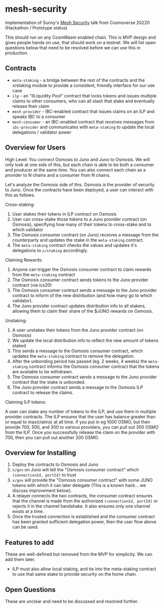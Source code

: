 # mesh-security

Implementation of Sunny's [Mesh Security](https://youtu.be/Z2ZBKo9-iRs?t=4937) talk from Cosmoverse 20220 (Hackathon / Prototype status)

This should run on any CosmWasm enabled chain. This is MVP design and gives people
hands on use, that should work on a testnet. We will list open questions below that need
to be resolved before we can use this in production.

## Contracts

* `meta-staking` - a bridge between the rest of the contracts and the x/staking module to
  provide a consistent, friendly interface for our use case
* `ilp` - an "IlLiquidity Pool" contract that locks tokens and issues multiple claims
  to other consumers, who can all slash that stake and eventually release their claim
* `mesh-provider` - IBC-enabled contract that issues claims on an ILP and speaks IBC to a consumer
* `mesh-consumer` - an IBC-enabled contract that receives messages from `ibc-provider` and
  communicates with `meta-staking` to update the local delegations / validator power

## Overview for Users

High Level: You connect Osmosis to Juno and Juno to Osmosis. We will only look at one side
of this, but each chain is able to be both a consumer and producer at the same time.
You can also connect each chain as a provider to N chains and a consumer from N chains.

Let's analyze the Osmosis side of this. Osmosis is the provider of security to Juno.
Once the contracts have been deployed, a user can interact with this as follows.

Cross-staking:

1. User stakes their tokens in ILP contract on Osmosis
2. User can cross-stake those tokens to a Juno provider contract (on Osmosis), specifying how many of their 
   tokens to cross-stake and to which validator
3. The Osmosis consumer contract (on Juno) receives a message from the counterparty and updates
   the stake in the `meta-staking` contract.
4. The `meta-staking` contract checks the values and updates it's delegations to `x/staking` accordingly.

Claiming Rewards:

1. Anyone can trigger the Osmosis consumer contract to claim rewards from the `meta-staking` contract
2. The Osmosis consumer contract sends tokens to the Juno provider contract (via ics20)
3. The Osmosis consumer contract sends a message to the Juno provider contract to inform
   of the new distribution (and how many go to which validator).
4. The Juno provider contract updates distribution info to all stakers, allowing them to claim
   their share of the $JUNO rewards on Osmosis.

Unstaking:

1. A user unstakes their tokens from the Juno provider contract (on Osmosis)
2. We update the local distribution info to reflect the new amount of tokens staked
3. This sends a message to the Osmosis consumer contract, which updates the `meta-staking` contract
   to remove the delegation.
4. After the unbonding period has passed (eg. 2 weeks, 4 weeks) the `meta-staking` contract
   informs the Osmosis consumer contract that the tokens are available to be withdrawn.
5. The Osmosis consumer contract sends a message to the Juno provider contract that the stake is unbonded.
6. The Juno provider contract sends a message to the Osmosis ILP contract to release the claims.

Claiming ILP tokens:

A user can stake any number of tokens to the ILP, and use them in multiple provider contracts.
The ILP ensures that the user has balance greater than or equal to max(claims) at all time.
If you put in eg 1000 OSMO, but then provide 700, 500, and 300 to various providers,
you can pull out 300 OSMO from the ILP. Once you successfully release the claim on the
provider with 700, then you can pull out another 200 OSMO.

## Overview for Installing

1. Deploy the contracts to Osmosis and Juno
2. `x/gov` on Juno will tell the "Osmosis consumer contract" which `(connectionId, portId)` to trust
3. `x/gov` will provide the "Osmosis consumer contract" with some JUNO tokens with which it can later delegate
   (This is a known hack... we discuss improvement below).
4. A relayer connects the two contracts, the consumer contract ensures that the channel is made
   from the authorized `(connectionId, portId)` or rejects it in the channel handshake. It also
   ensures only one channel exists at a time.
5. Once the trusted connection is established and the consumer contract has been granted sufficient
   delegation power, then the user flow above can be used.

## Features to add

These are well-defined but removed from the MVP for simplicity. We can add them later.

* ILP must also allow local staking, and tie into the meta-staking contract to use that
  same stake to provide security on the home chain.

## Open Questions

These are unclear and need to be discussed and resolved further.

